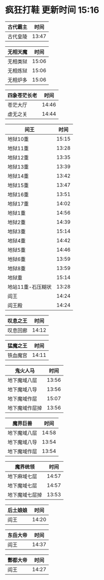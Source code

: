 # 疯狂打鞋 更新时间 15:16

| 古代霸主   | 时间    |
|--------|-------|
| 古代皇陵 | 13:47 |

| 无相天魔   | 时间    |
|--------|-------|
| 无相类狱 | 15:06 |
| 无相炼狱 | 15:06 |
| 无相炉多 | 15:06 |

| 四象苍茫长老   | 时间    |
|--------|-------|
| 苍茫大厅 | 14:46 |
| 虚无之关 | 14:44 |

| 间王   | 时间    |
|--------|-------|
| 地狱10重 | 15:15 |
| 地狱11重 | 13:28 |
| 地狱12重 | 13:35 |
| 地狱13重 | 13:39 |
| 地狱14重 | 13:42 |
| 地狱15重 | 13:47 |
| 地狱16重 | 13:51 |
| 地狱17重 | 14:02 |
| 地狱1重 | 14:56 |
| 地狱2重 | 14:39 |
| 地狱3重 | 15:14 |
| 地狱4重 | 14:42 |
| 地狱5重 | 14:46 |
| 地狱6重 | 13:59 |
| 地狱8重 | 13:59 |
| 地狱重 | 15:14 |
| 地站11重-石压糊状 | 13:28 |
| 阎王 | 14:24 |
| 阎王殿 | 14:24 |

| 叹息之王   | 时间    |
|--------|-------|
| 叹息回廊 | 14:12 |

| 猛魔之王   | 时间    |
|--------|-------|
| 铁血魔宫 | 14:11 |

| 鬼火人马   | 时间    |
|--------|-------|
| 地下魔域八层 | 13:56 |
| 地下魔域八导 | 13:56 |
| 地下魔域作层 | 15:07 |
| 地下魔域作层掉 | 13:56 |

| 魔界巨兽   | 时间    |
|--------|-------|
| 地下魔域八层 | 14:58 |
| 地下魔域八导 | 13:54 |
| 地下魔域作层 | 13:54 |

| 魔界统领   | 时间    |
|--------|-------|
| 地下麻域七层 | 14:57 |
| 地下魔域七层 | 14:57 |
| 地下魔域七层掉 | 13:53 |

| 后土娘娘   | 时间    |
|--------|-------|
| 阎王 | 14:20 |

| 东岳大帝   | 时间    |
|--------|-------|
| 阎王 | 14:37 |

| 酆都大帝   | 时间    |
|--------|-------|
| 阎王 | 14:27 |